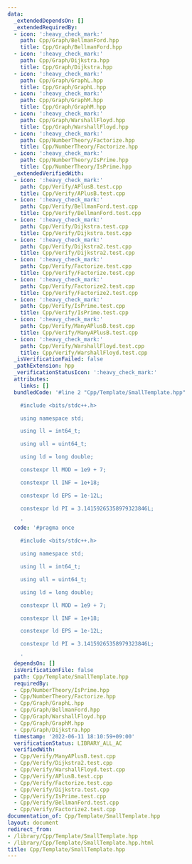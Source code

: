```yaml
---
data:
  _extendedDependsOn: []
  _extendedRequiredBy:
  - icon: ':heavy_check_mark:'
    path: Cpp/Graph/BellmanFord.hpp
    title: Cpp/Graph/BellmanFord.hpp
  - icon: ':heavy_check_mark:'
    path: Cpp/Graph/Dijkstra.hpp
    title: Cpp/Graph/Dijkstra.hpp
  - icon: ':heavy_check_mark:'
    path: Cpp/Graph/GraphL.hpp
    title: Cpp/Graph/GraphL.hpp
  - icon: ':heavy_check_mark:'
    path: Cpp/Graph/GraphM.hpp
    title: Cpp/Graph/GraphM.hpp
  - icon: ':heavy_check_mark:'
    path: Cpp/Graph/WarshallFloyd.hpp
    title: Cpp/Graph/WarshallFloyd.hpp
  - icon: ':heavy_check_mark:'
    path: Cpp/NumberTheory/Factorize.hpp
    title: Cpp/NumberTheory/Factorize.hpp
  - icon: ':heavy_check_mark:'
    path: Cpp/NumberTheory/IsPrime.hpp
    title: Cpp/NumberTheory/IsPrime.hpp
  _extendedVerifiedWith:
  - icon: ':heavy_check_mark:'
    path: Cpp/Verify/APlusB.test.cpp
    title: Cpp/Verify/APlusB.test.cpp
  - icon: ':heavy_check_mark:'
    path: Cpp/Verify/BellmanFord.test.cpp
    title: Cpp/Verify/BellmanFord.test.cpp
  - icon: ':heavy_check_mark:'
    path: Cpp/Verify/Dijkstra.test.cpp
    title: Cpp/Verify/Dijkstra.test.cpp
  - icon: ':heavy_check_mark:'
    path: Cpp/Verify/Dijkstra2.test.cpp
    title: Cpp/Verify/Dijkstra2.test.cpp
  - icon: ':heavy_check_mark:'
    path: Cpp/Verify/Factorize.test.cpp
    title: Cpp/Verify/Factorize.test.cpp
  - icon: ':heavy_check_mark:'
    path: Cpp/Verify/Factorize2.test.cpp
    title: Cpp/Verify/Factorize2.test.cpp
  - icon: ':heavy_check_mark:'
    path: Cpp/Verify/IsPrime.test.cpp
    title: Cpp/Verify/IsPrime.test.cpp
  - icon: ':heavy_check_mark:'
    path: Cpp/Verify/ManyAPlusB.test.cpp
    title: Cpp/Verify/ManyAPlusB.test.cpp
  - icon: ':heavy_check_mark:'
    path: Cpp/Verify/WarshallFloyd.test.cpp
    title: Cpp/Verify/WarshallFloyd.test.cpp
  _isVerificationFailed: false
  _pathExtension: hpp
  _verificationStatusIcon: ':heavy_check_mark:'
  attributes:
    links: []
  bundledCode: '#line 2 "Cpp/Template/SmallTemplate.hpp"

    #include <bits/stdc++.h>

    using namespace std;

    using ll = int64_t;

    using ull = uint64_t;

    using ld = long double;

    constexpr ll MOD = 1e9 + 7;

    constexpr ll INF = 1e+18;

    constexpr ld EPS = 1e-12L;

    constexpr ld PI = 3.14159265358979323846L;

    '
  code: '#pragma once

    #include <bits/stdc++.h>

    using namespace std;

    using ll = int64_t;

    using ull = uint64_t;

    using ld = long double;

    constexpr ll MOD = 1e9 + 7;

    constexpr ll INF = 1e+18;

    constexpr ld EPS = 1e-12L;

    constexpr ld PI = 3.14159265358979323846L;

    '
  dependsOn: []
  isVerificationFile: false
  path: Cpp/Template/SmallTemplate.hpp
  requiredBy:
  - Cpp/NumberTheory/IsPrime.hpp
  - Cpp/NumberTheory/Factorize.hpp
  - Cpp/Graph/GraphL.hpp
  - Cpp/Graph/BellmanFord.hpp
  - Cpp/Graph/WarshallFloyd.hpp
  - Cpp/Graph/GraphM.hpp
  - Cpp/Graph/Dijkstra.hpp
  timestamp: '2022-06-11 18:10:59+09:00'
  verificationStatus: LIBRARY_ALL_AC
  verifiedWith:
  - Cpp/Verify/ManyAPlusB.test.cpp
  - Cpp/Verify/Dijkstra2.test.cpp
  - Cpp/Verify/WarshallFloyd.test.cpp
  - Cpp/Verify/APlusB.test.cpp
  - Cpp/Verify/Factorize.test.cpp
  - Cpp/Verify/Dijkstra.test.cpp
  - Cpp/Verify/IsPrime.test.cpp
  - Cpp/Verify/BellmanFord.test.cpp
  - Cpp/Verify/Factorize2.test.cpp
documentation_of: Cpp/Template/SmallTemplate.hpp
layout: document
redirect_from:
- /library/Cpp/Template/SmallTemplate.hpp
- /library/Cpp/Template/SmallTemplate.hpp.html
title: Cpp/Template/SmallTemplate.hpp
---
```

